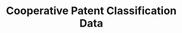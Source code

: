 ---
layout: default
bigquery: https://console.cloud.google.com/bigquery?p=patents-public-data&d=cpc&page=dataset
citation: '“Cooperative Patent Classification” by the EPO and USPTO, for public use. '
contributors: EPO, USPTO
cost: None
description: Cooperative Patent Classification Data contains the scheme and definitions
  of the Cooperative Patent Classification system for classifying patent documents.
  The CPC is the result of a partnership between the EPO and the USPTO in their joint
  effort to develop a common, internationally compatible classification system for
  technical documents, in particular patent publications, which will be used by both
  offices in the patent granting process
documentation: https://www.cooperativepatentclassification.org/cpcSchemeAndDefinitions
last_edit: 04/11/2022, 05:49:55
location: https://www.cooperativepatentclassification.org/index
maintained_by: USPTO, EPO
schema_fields:
- synonyms
- symbol
- status
- titlePart
- application_references
- title_full
- level
- residualReferences
- titleFull
- limitingReferences
- dateRevised
- residual_references
- informative_references
- glossary
- ipcConcordant
- breakdown_code
- parents
- children
- child_groups
- date_revised
- limiting_references
- breakdownCode
- additional_only
- ipc_concordant
- applicationReferences
- informativeReferences
- sizeCache
- definition
- notAllocatable
- childGroups
- not_allocatable
- title_part
shortname: cooperative_patent_classification
tags:
- patents
- science
title: Cooperative Patent Classification Data
uuid: 984374a7-16e9-4b35-9445-458daceb01bf
---
